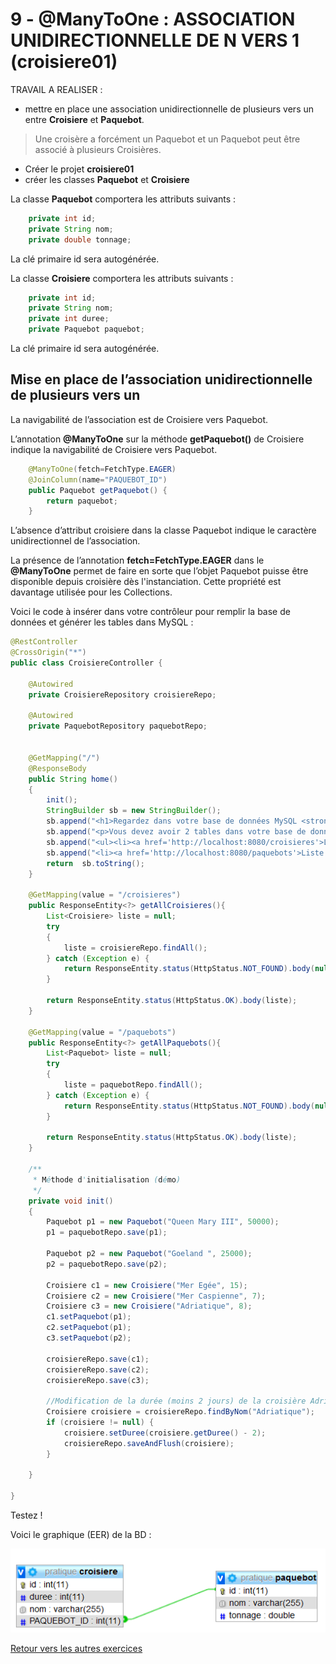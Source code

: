 # 9 - @ManyToOne : ASSOCIATION UNIDIRECTIONNELLE DE N VERS 1 (**croisiere01**)

TRAVAIL A REALISER :

- mettre en place une association unidirectionnelle de plusieurs vers un entre **Croisiere** et **Paquebot**.

>Une croisère a forcément un Paquebot et un Paquebot peut être associé à plusieurs Croisières.

- Créer le projet **croisiere01**
- créer les classes **Paquebot** et **Croisiere**

La classe **Paquebot** comportera les attributs suivants :

```java
    private int id;
    private String nom;
    private double tonnage;
```
La clé primaire id sera autogénérée.

La classe **Croisiere** comportera les attributs suivants :

```java
    private int id;
    private String nom;
    private int duree;
    private Paquebot paquebot;
```
La clé primaire id sera autogénérée.

## Mise en place de l’association unidirectionnelle de plusieurs vers un

La navigabilité de l’association est de Croisiere vers Paquebot.

L’annotation **@ManyToOne** sur la méthode **getPaquebot()** de Croisiere indique la navigabilité de Croisiere vers Paquebot.

```java
    @ManyToOne(fetch=FetchType.EAGER)
    @JoinColumn(name="PAQUEBOT_ID")
    public Paquebot getPaquebot() {
        return paquebot;
    }
```

L’absence d’attribut croisiere dans la classe Paquebot indique le caractère unidirectionnel de l’association.

La présence de l’annotation **fetch=FetchType.EAGER** dans le **@ManyToOne** permet de faire en sorte que l’objet Paquebot puisse être disponible depuis croisière dès l'instanciation. Cette propriété est davantage utilisée pour les Collections.



Voici le code à insérer dans votre contrôleur pour remplir la base de données et générer les tables dans MySQL :

```java
@RestController
@CrossOrigin("*")
public class CroisiereController {

	@Autowired
	private CroisiereRepository croisiereRepo;

	@Autowired
	private PaquebotRepository paquebotRepo;


	@GetMapping("/")
	@ResponseBody
	public String home()
	{
		init();
		StringBuilder sb = new StringBuilder();
		sb.append("<h1>Regardez dans votre base de données MySQL <strong>JPA</strong></h1>");
		sb.append("<p>Vous devez avoir 2 tables dans votre base de données :</p>");
		sb.append("<ul><li><a href='http://localhost:8080/croisieres'>Liste des croisières enregistrées</a></li>");
		sb.append("<li><a href='http://localhost:8080/paquebots'>Liste des paquebots enregistrés</a></li></ul>");
		return  sb.toString();
	}

	@GetMapping(value = "/croisieres")
	public ResponseEntity<?> getAllCroisieres(){
		List<Croisiere> liste = null;
		try
		{
			liste = croisiereRepo.findAll();
		} catch (Exception e) {
			return ResponseEntity.status(HttpStatus.NOT_FOUND).body(null);
		}

		return ResponseEntity.status(HttpStatus.OK).body(liste);
	}

	@GetMapping(value = "/paquebots")
	public ResponseEntity<?> getAllPaquebots(){
		List<Paquebot> liste = null;
		try
		{
			liste = paquebotRepo.findAll();
		} catch (Exception e) {
			return ResponseEntity.status(HttpStatus.NOT_FOUND).body(null);
		}

		return ResponseEntity.status(HttpStatus.OK).body(liste);
	}

	/**
	 * Méthode d'initialisation (démo)
	 */
	private void init()
	{
		Paquebot p1 = new Paquebot("Queen Mary III", 50000);
		p1 = paquebotRepo.save(p1);

		Paquebot p2 = new Paquebot("Goeland ", 25000);
		p2 = paquebotRepo.save(p2);

		Croisiere c1 = new Croisiere("Mer Egée", 15);
		Croisiere c2 = new Croisiere("Mer Caspienne", 7);
		Croisiere c3 = new Croisiere("Adriatique", 8);
		c1.setPaquebot(p1);
		c2.setPaquebot(p1);
		c3.setPaquebot(p2);

		croisiereRepo.save(c1);
		croisiereRepo.save(c2);
		croisiereRepo.save(c3);

		//Modification de la durée (moins 2 jours) de la croisière Adriatique
		Croisiere croisiere = croisiereRepo.findByNom("Adriatique");
		if (croisiere != null) {
			croisiere.setDuree(croisiere.getDuree() - 2);
			croisiereRepo.saveAndFlush(croisiere);
		}

	}

}
```

Testez !

Voici le graphique (EER) de la BD :

![tp9-uni-n-1.png](../images/tp9-uni-n-1.png)

[Retour vers les autres exercices](mapping-orm.md)